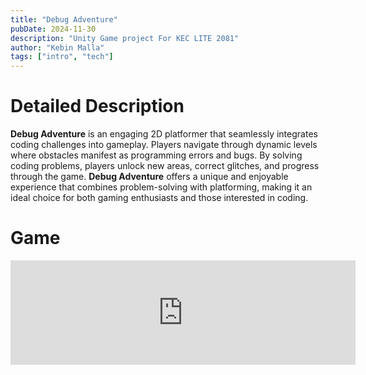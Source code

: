 ```yaml
---
title: "Debug Adventure"
pubDate: 2024-11-30
description: "Unity Game project For KEC LITE 2081"
author: "Kebin Malla"
tags: ["intro", "tech"]
---
```

# Detailed Description
**Debug Adventure** is an engaging 2D platformer that seamlessly integrates coding challenges into gameplay. Players navigate through dynamic levels where obstacles manifest as programming errors and bugs. By solving coding problems, players unlock new areas, correct glitches, and progress through the game. **Debug Adventure** offers a unique and enjoyable experience that combines problem-solving with platforming, making it an ideal choice for both gaming enthusiasts and those interested in coding.
# Game
<iframe frameborder="0" src="https://itch.io/embed/3161453?linkback=true&amp;bg_color=000000&amp;fg_color=ffffff" width="552" height="167"><a href="https://dvlkvn.itch.io/debugadventure">Debug Adventure by DvlKvn, nabin171</a></iframe>